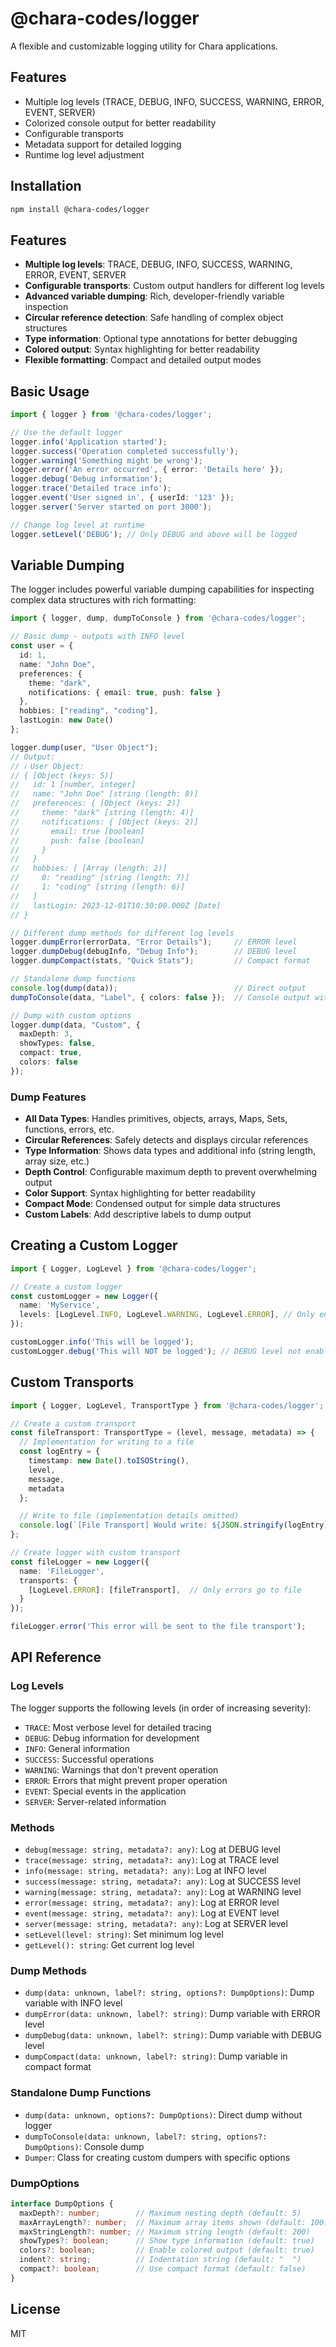 # @chara-codes/logger

A flexible and customizable logging utility for Chara applications.

## Features

- Multiple log levels (TRACE, DEBUG, INFO, SUCCESS, WARNING, ERROR, EVENT, SERVER)
- Colorized console output for better readability
- Configurable transports
- Metadata support for detailed logging
- Runtime log level adjustment

## Installation

```bash
npm install @chara-codes/logger
```

## Features

- **Multiple log levels**: TRACE, DEBUG, INFO, SUCCESS, WARNING, ERROR, EVENT, SERVER
- **Configurable transports**: Custom output handlers for different log levels
- **Advanced variable dumping**: Rich, developer-friendly variable inspection
- **Circular reference detection**: Safe handling of complex object structures
- **Type information**: Optional type annotations for better debugging
- **Colored output**: Syntax highlighting for better readability
- **Flexible formatting**: Compact and detailed output modes

## Basic Usage

```typescript
import { logger } from '@chara-codes/logger';

// Use the default logger
logger.info('Application started');
logger.success('Operation completed successfully');
logger.warning('Something might be wrong');
logger.error('An error occurred', { error: 'Details here' });
logger.debug('Debug information');
logger.trace('Detailed trace info');
logger.event('User signed in', { userId: '123' });
logger.server('Server started on port 3000');

// Change log level at runtime
logger.setLevel('DEBUG'); // Only DEBUG and above will be logged
```

## Variable Dumping

The logger includes powerful variable dumping capabilities for inspecting complex data structures with rich formatting:

```typescript
import { logger, dump, dumpToConsole } from '@chara-codes/logger';

// Basic dump - outputs with INFO level
const user = {
  id: 1,
  name: "John Doe",
  preferences: {
    theme: "dark",
    notifications: { email: true, push: false }
  },
  hobbies: ["reading", "coding"],
  lastLogin: new Date()
};

logger.dump(user, "User Object");
// Output:
// ℹ User Object:
// { [Object (keys: 5)]
//   id: 1 [number, integer]
//   name: "John Doe" [string (length: 8)]
//   preferences: { [Object (keys: 2)]
//     theme: "dark" [string (length: 4)]
//     notifications: { [Object (keys: 2)]
//       email: true [boolean]
//       push: false [boolean]
//     }
//   }
//   hobbies: [ [Array (length: 2)]
//     0: "reading" [string (length: 7)]
//     1: "coding" [string (length: 6)]
//   ]
//   lastLogin: 2023-12-01T10:30:00.000Z [Date]
// }

// Different dump methods for different log levels
logger.dumpError(errorData, "Error Details");     // ERROR level
logger.dumpDebug(debugInfo, "Debug Info");        // DEBUG level  
logger.dumpCompact(stats, "Quick Stats");         // Compact format

// Standalone dump functions
console.log(dump(data));                          // Direct output
dumpToConsole(data, "Label", { colors: false });  // Console output with options

// Dump with custom options
logger.dump(data, "Custom", {
  maxDepth: 3,
  showTypes: false,
  compact: true,
  colors: false
});
```

### Dump Features

- **All Data Types**: Handles primitives, objects, arrays, Maps, Sets, functions, errors, etc.
- **Circular References**: Safely detects and displays circular references
- **Type Information**: Shows data types and additional info (string length, array size, etc.)
- **Depth Control**: Configurable maximum depth to prevent overwhelming output
- **Color Support**: Syntax highlighting for better readability
- **Compact Mode**: Condensed output for simple data structures
- **Custom Labels**: Add descriptive labels to dump output

## Creating a Custom Logger

```typescript
import { Logger, LogLevel } from '@chara-codes/logger';

// Create a custom logger
const customLogger = new Logger({
  name: 'MyService',
  levels: [LogLevel.INFO, LogLevel.WARNING, LogLevel.ERROR], // Only enable these levels
});

customLogger.info('This will be logged');
customLogger.debug('This will NOT be logged'); // DEBUG level not enabled
```

## Custom Transports

```typescript
import { Logger, LogLevel, TransportType } from '@chara-codes/logger';

// Create a custom transport
const fileTransport: TransportType = (level, message, metadata) => {
  // Implementation for writing to a file
  const logEntry = {
    timestamp: new Date().toISOString(),
    level,
    message,
    metadata
  };

  // Write to file (implementation details omitted)
  console.log(`[File Transport] Would write: ${JSON.stringify(logEntry)}`);
};

// Create logger with custom transport
const fileLogger = new Logger({
  name: 'FileLogger',
  transports: {
    [LogLevel.ERROR]: [fileTransport],  // Only errors go to file
  }
});

fileLogger.error('This error will be sent to the file transport');
```

## API Reference

### Log Levels

The logger supports the following levels (in order of increasing severity):

- `TRACE`: Most verbose level for detailed tracing
- `DEBUG`: Debug information for development
- `INFO`: General information
- `SUCCESS`: Successful operations
- `WARNING`: Warnings that don't prevent operation
- `ERROR`: Errors that might prevent proper operation
- `EVENT`: Special events in the application
- `SERVER`: Server-related information

### Methods

- `debug(message: string, metadata?: any)`: Log at DEBUG level
- `trace(message: string, metadata?: any)`: Log at TRACE level
- `info(message: string, metadata?: any)`: Log at INFO level
- `success(message: string, metadata?: any)`: Log at SUCCESS level
- `warning(message: string, metadata?: any)`: Log at WARNING level
- `error(message: string, metadata?: any)`: Log at ERROR level
- `event(message: string, metadata?: any)`: Log at EVENT level
- `server(message: string, metadata?: any)`: Log at SERVER level
- `setLevel(level: string)`: Set minimum log level
- `getLevel(): string`: Get current log level

### Dump Methods

- `dump(data: unknown, label?: string, options?: DumpOptions)`: Dump variable with INFO level
- `dumpError(data: unknown, label?: string)`: Dump variable with ERROR level  
- `dumpDebug(data: unknown, label?: string)`: Dump variable with DEBUG level
- `dumpCompact(data: unknown, label?: string)`: Dump variable in compact format

### Standalone Dump Functions

- `dump(data: unknown, options?: DumpOptions)`: Direct dump without logger
- `dumpToConsole(data: unknown, label?: string, options?: DumpOptions)`: Console dump
- `Dumper`: Class for creating custom dumpers with specific options

### DumpOptions

```typescript
interface DumpOptions {
  maxDepth?: number;        // Maximum nesting depth (default: 5)
  maxArrayLength?: number;  // Maximum array items shown (default: 100)
  maxStringLength?: number; // Maximum string length (default: 200)
  showTypes?: boolean;      // Show type information (default: true)
  colors?: boolean;         // Enable colored output (default: true)
  indent?: string;          // Indentation string (default: "  ")
  compact?: boolean;        // Use compact format (default: false)
}
```

## License

MIT

